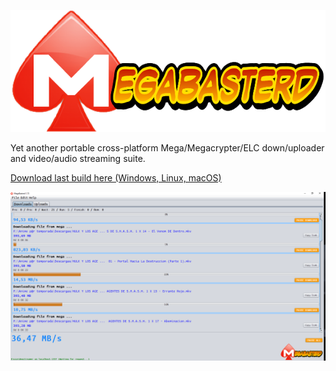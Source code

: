 ![MegaBasterd](/src/megabasterd/mbasterd_logo_git.png)

Yet another portable cross-platform Mega/Megacrypter/ELC down/uploader and video/audio streaming suite.

[Download last build here (Windows, Linux, macOS)](https://mega.nz/#F!lYsRWaQB!uVhntmyKcVECRaOxAbcL4A)

![Screnshot](/src/megabasterd/screen1.png)
